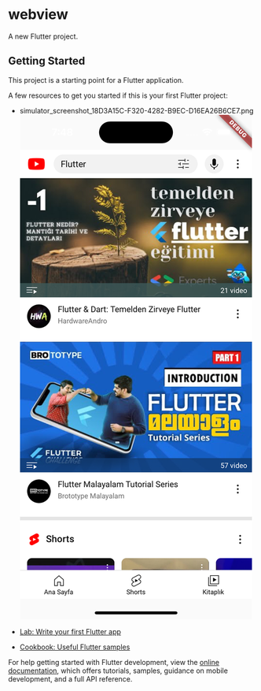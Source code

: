 # webview

A new Flutter project.

## Getting Started

This project is a starting point for a Flutter application.

A few resources to get you started if this is your first Flutter project:

- simulator_screenshot_18D3A15C-F320-4282-B9EC-D16EA26B6CE7.png
 ![Foto]( https://github.com/Omersenem/flutter-webview/blob/main/assets/simulator_screenshot_18D3A15C-F320-4282-B9EC-D16EA26B6CE7.png)


- [Lab: Write your first Flutter app](https://docs.flutter.dev/get-started/codelab)
- [Cookbook: Useful Flutter samples](https://docs.flutter.dev/cookbook)

For help getting started with Flutter development, view the
[online documentation](https://docs.flutter.dev/), which offers tutorials,
samples, guidance on mobile development, and a full API reference.
